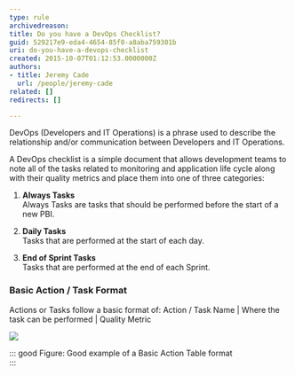 ```yaml
---
type: rule
archivedreason: 
title: Do you have a DevOps Checklist?
guid: 529217e9-eda4-4654-85f0-a8aba759301b
uri: do-you-have-a-devops-checklist
created: 2015-10-07T01:12:53.0000000Z
authors:
- title: Jeremy Cade
  url: /people/jeremy-cade
related: []
redirects: []

---
```


DevOps (Developers and IT Operations) is a phrase used to describe the relationship and/or communication between Developers and IT Operations.

<!--endintro-->

A DevOps checklist is a simple document that allows development teams to note all of the tasks related to monitoring and application life cycle along with their quality metrics and place them into one of three categories:

1. **Always Tasks**  
  Always Tasks are tasks that should be performed before the start of a new PBI.

2. **Daily Tasks**  
  Tasks that are performed at the start of each day.

3. **End of Sprint Tasks**  
  Tasks that are performed at the end of each Sprint.

### Basic Action / Task Format

Actions or Tasks follow a basic format of: Action / Task Name |  Where the task can be performed | Quality Metric

![](Action-Table.png)

::: good
Figure: Good example of a Basic Action Table format  
:::
